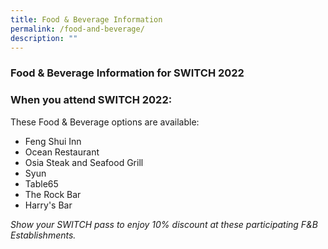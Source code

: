 ```yaml
---
title: Food & Beverage Information
permalink: /food-and-beverage/
description: ""
---
```

### **Food & Beverage Information for SWITCH 2022**

### **When you  attend SWITCH 2022:**

These Food & Beverage options are available:
* Feng Shui Inn
* Ocean Restaurant
* Osia Steak and Seafood Grill
* Syun
* Table65
* The Rock Bar
* Harry's Bar

*Show your SWITCH pass to enjoy 10% discount at these participating F&B Establishments.*